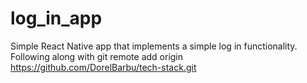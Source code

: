 # log_in_app
Simple React Native app that implements a simple log in functionality. Following along with git remote add origin https://github.com/DorelBarbu/tech-stack.git
